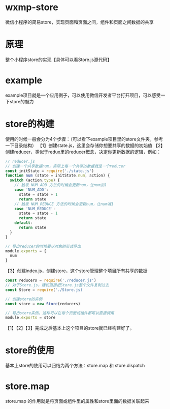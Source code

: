 # wxmp-store
微信小程序的简易store，实现页面和页面之间，组件和页面之间数据的共享
# 原理
整个小程序store的实现【具体可以看Store.js源代码】
# example
example项目就是一个应用例子，可以使用微信开发者平台打开项目，可以感受一下store的魅力
# store的构建
使用的时候一般会分为4个步骤：（可以看下example项目里的store文件夹，参考一下目录结构）
【1】创建state.js，这里会存储你想要共享的数据的初始值
【2】创建reducer，类似于redux里的reducer概念，决定你更新数据的逻辑，例如：
```javascript
// reducer.js
// 创建一个共享数据num，实际上每一个共享的数据就是一个reducer
const initState = require('./state.js')
function num (state = initState.num, action) {
  switch (action.type) {
    // 触发 NUM_ADD 方法的时候会更新num，让num加1
    case 'NUM_ADD':
      state = state + 1
      return state
    // 触发 NUM_REDUCE 方法的时候会更新num，让num减1
    case 'NUM_REDUCE':
      state = state - 1
      return state
    default:
      return state
  }
}

// 导出reducer的时候要以对象的形式导出
module.exports = {
  num
}
```
【3】创建index.js，创建store，这个store管理整个项目所有共享的数据
```javascript
const reducers = require('./reducer.js')
// 对于Store.js，建议直接把Store.js整个文件复制过去
const Store = require('./Store.js)

// 创建store的实例
const store = new Store(reducers)

// 导出store实例，这样可以在每个页面或组件都可以直接调用
module.exports = store
```
【1】【2】【3】完成之后基本上这个项目的store就已经构建好了。
# store的使用
基本上store的使用可以归结为两个方法：store.map 和 store.dispatch
# store.map
store.map 的作用就是将页面或组件里的属性和store里面的数据关联起来
